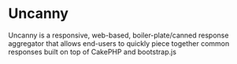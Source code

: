 Uncanny
=======

Uncanny is a responsive, web-based, boiler-plate/canned response aggregator that allows end-users to quickly piece together common responses built on top of CakePHP and bootstrap.js
